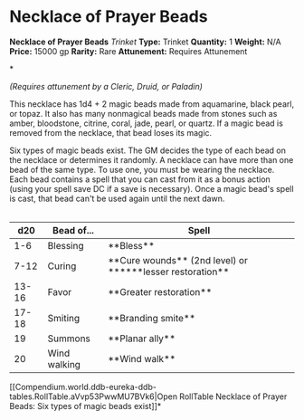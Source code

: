 # Necklace of Prayer Beads

**Necklace of Prayer Beads**
_Trinket_
**Type:** Trinket
**Quantity:** 1
**Weight:** N/A
**Price:** 15000 gp
**Rarity:** Rare
**Attunement:** Requires Attunement

*<div class="item-attunement"><i>(Requires attunement by a Cleric, Druid, or Paladin)</i><p>This necklace has 1d4 + 2 magic beads made from aquamarine, black pearl, or topaz. It also has many nonmagical beads made from stones such as amber, bloodstone, citrine, coral, jade, pearl, or quartz. If a magic bead is removed from the necklace, that bead loses its magic.

Six types of magic beads exist. The GM decides the type of each bead on the necklace or determines it randomly. A necklace can have more than one bead of the same type. To use one, you must be wearing the necklace. Each bead contains a spell that you can cast from it as a bonus action (using your spell save DC if a save is necessary). Once a magic bead's spell is cast, that bead can't be used again until the next dawn.<br /><br /></p>
<table>
<thead>
<tr>
<th>d20</th>
<th>Bead of...</th>
<th>Spell</th>
</tr>
</thead>
<tbody>
<tr>
<td>1-6</td>
<td>Blessing</td>
<td>**Bless**</td>
</tr>
<tr>
<td>7-12</td>
<td>Curing</td>
<td>**Cure wounds** (2nd level) or ******lesser restoration**</td>
</tr>
<tr>
<td>13-16</td>
<td>Favor</td>
<td>**Greater restoration**</td>
</tr>
<tr>
<td>17-18</td>
<td>Smiting</td>
<td>**Branding smite**</td>
</tr>
<tr>
<td>19</td>
<td>Summons</td>
<td>**Planar ally**</td>
</tr>
<tr>
<td>20</td>
<td>Wind walking</td>
<td>**Wind walk**</td>
</tr>
</tbody>
</table><div id="table-link">[[Compendium.world.ddb-eureka-ddb-tables.RollTable.aVvp53PwwMU7BVk6|Open RollTable Necklace of Prayer Beads: Six types of magic beads exist]]*